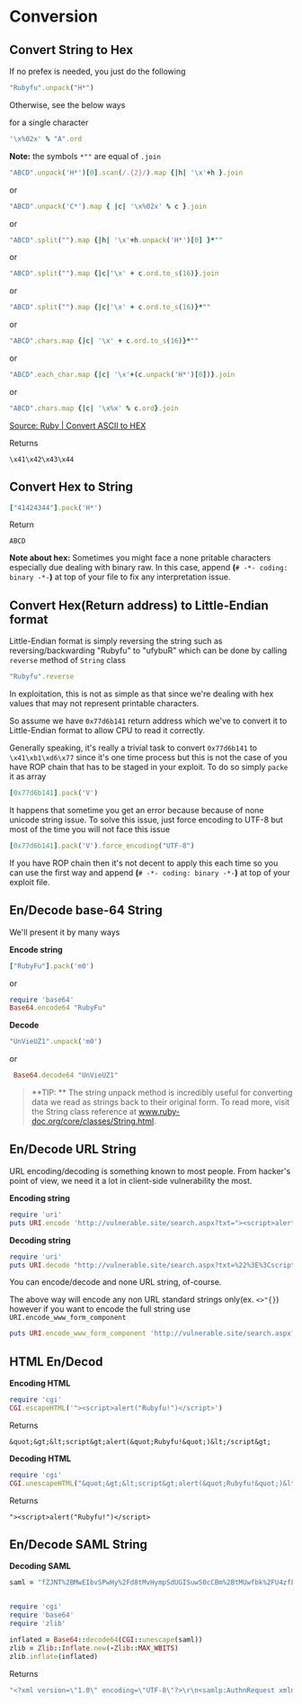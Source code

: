 # Conversion

## Convert String to Hex

If no prefex is needed, you just do the following 

```ruby
"Rubyfu".unpack("H*")
```

Otherwise, see the below ways 

for a single character
```ruby
'\x%02x' % "A".ord
```
**Note:** the symbols ```*""``` are equal of ```.join```

```ruby
"ABCD".unpack('H*')[0].scan(/.{2}/).map {|h| '\x'+h }.join
```
or
```ruby
"ABCD".unpack('C*').map { |c| '\x%02x' % c }.join
```
or
```ruby
"ABCD".split("").map {|h| '\x'+h.unpack('H*')[0] }*""
```
or
```ruby
"ABCD".split("").map {|c|'\x' + c.ord.to_s(16)}.join
```
or
```ruby
"ABCD".split("").map {|c|'\x' + c.ord.to_s(16)}*""
```
or
```ruby
"ABCD".chars.map {|c| '\x' + c.ord.to_s(16)}*""
```
or
```ruby
"ABCD".each_char.map {|c| '\x'+(c.unpack('H*')[0])}.join
```
or
```ruby
"ABCD".chars.map {|c| '\x%x' % c.ord}.join
```
[Source: Ruby | Convert ASCII to HEX][1]


Returns
```
\x41\x42\x43\x44
```



## Convert Hex to String
```ruby
["41424344"].pack('H*')
```
Return
```
ABCD
```

**Note about hex:** Sometimes you might face a none pritable characters especially due dealing with binary raw. In this case, append **(**`# -*- coding: binary -*-`**)** at top of your file to fix any interpretation issue.



## Convert Hex(Return address) to Little-Endian format
Little-Endian format is simply reversing the string such as reversing/backwarding "Rubyfu" to "ufybuR" which can be done by calling `reverse` method of `String` class
```ruby
"Rubyfu".reverse
```
In exploitation, this is not as simple as that since we're dealing with hex values that may not represent printable characters.

So assume we have `0x77d6b141` return address which we've to convert it to Little-Endian format to allow CPU to read it correctly. 

Generally speaking, it's really a trivial task to convert `0x77d6b141` to `\x41\xb1\xd6\x77` since it's one time process but this is not the case of you have ROP chain that has to be staged in your exploit. To do so simply `packe` it as array

```ruby
[0x77d6b141].pack('V')
```

It happens that sometime you get an error because because of none unicode string issue. To solve this issue, just force encoding to UTF-8 but most of the time you will not face this issue

```ruby
[0x77d6b141].pack('V').force_encoding("UTF-8")
```

If you have ROP chain then it's not decent to apply this each time so you can use the first way and append **(**`# -*- coding: binary -*-`**)** at top of your exploit file.


## En/Decode base-64 String
We'll present it by many ways

**Encode string**
```ruby
["RubyFu"].pack('m0')
```
or
```ruby
require 'base64'
Base64.encode64 "RubyFu"
```

**Decode**
```ruby
"UnVieUZ1".unpack('m0')
```
or
```ruby
 Base64.decode64 "UnVieUZ1"
```
> **TIP: **
>The string unpack method is incredibly useful for converting data we read as strings back to their original form. To read more, visit the String class reference at www.ruby-doc.org/core/classes/String.html.


## En/Decode URL String
URL encoding/decoding is something known to most people. From hacker's point of view, we need it a lot in client-side vulnerability the most. 

**Encoding string**
```ruby
require 'uri'
puts URI.encode 'http://vulnerable.site/search.aspx?txt="><script>alert(/Rubyfu/.source)</script>'
```
**Decoding string**
```ruby
require 'uri'
puts URI.decode "http://vulnerable.site/search.aspx?txt=%22%3E%3Cscript%3Ealert(/Rubyfu/.source)%3C/script%3E"
```
You can encode/decode and none URL string, of-course.

The above way will encode any non URL standard strings only(ex. `<>"{}`) however if you want to encode the full string use `URI.encode_www_form_component`

```ruby
puts URI.encode_www_form_component 'http://vulnerable.site/search.aspx?txt="><script>alert(/Rubyfu/.source)</script>'
```

## HTML En/Decod

**Encoding HTML**
```ruby
require 'cgi'
CGI.escapeHTML('"><script>alert("Rubyfu!")</script>')
```
Returns 
```
&quot;&gt;&lt;script&gt;alert(&quot;Rubyfu!&quot;)&lt;/script&gt;
```

**Decoding HTML**
```ruby
require 'cgi'
CGI.unescapeHTML("&quot;&gt;&lt;script&gt;alert(&quot;Rubyfu!&quot;)&lt;/script&gt;")
```
Returns 
```
"><script>alert("Rubyfu!")</script>
```

## En/Decode SAML String


**Decoding SAML**

```ruby
saml = "fZJNT%2BMwEIbvSPwHy%2Fd8tMvHympSdUGISuwS0cCBm%2BtMUwfbk%2FU4zfLvSVMq2Euv45n3fd7xzOb%2FrGE78KTRZXwSp5yBU1hpV2f8ubyLfvJ5fn42I2lNKxZd2Lon%2BNsBBTZMOhLjQ8Y77wRK0iSctEAiKLFa%2FH4Q0zgVrceACg1ny9uMy7rCdaM2%2Bs0BWrtppK2UAdeoVjW2ruq1bevGImcvR6zpHmtJ1MHSUZAuDKU0vY7Si2h6VU5%2BiMuJuLx65az4dPql3SHBKaz1oYnEfVkWUfG4KkeBna7A%2Fxm6M14j1gZihZazBRH4MODcoKPOgl%2BB32kFz08PGd%2BG0JJIkr7v46%2BhRCaEpod17DCRivYZCkmkd4N28B3wfNyrGKP5bws9DS6PKDz%2FMpsl36Tyz%2F%2Fax1jeFmi0emcLY7C%2F8SDD0Z7dobcynHbbV3QVbcZW0TlqQemNhoqzJD%2B4%2Fn8Yw7l8AA%3D%3D"


require 'cgi'
require 'base64'
require 'zlib'

inflated = Base64::decode64(CGI::unescape(saml))
zlib = Zlib::Inflate.new(-Zlib::MAX_WBITS)
zlib.inflate(inflated)

```
Returns
```ruby
"<?xml version=\"1.0\" encoding=\"UTF-8\"?>\r\n<samlp:AuthnRequest xmlns:samlp=\"urn:oasis:names:tc:SAML:2.0:protocol\" ID=\"agdobjcfikneommfjamdclenjcpcjmgdgbmpgjmo\" Version=\"2.0\" IssueInstant=\"2007-04-26T13:51:56Z\" ProtocolBinding=\"urn:oasis:names:tc:SAML:2.0:bindings:HTTP-POST\" ProviderName=\"google.com\" AssertionConsumerServiceURL=\"https://www.google.com/a/solweb.no/acs\" IsPassive=\"true\"><saml:Issuer xmlns:saml=\"urn:oasis:names:tc:SAML:2.0:assertion\">google.com</saml:Issuer><samlp:NameIDPolicy AllowCreate=\"true\" Format=\"urn:oasis:names:tc:SAML:2.0:nameid-format:unspecified\" /></samlp:AuthnRequest>\r\n"
```


<br><br><br>
---
[1]: http://king-sabri.net/?p=2613
